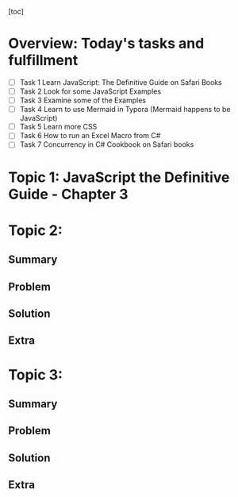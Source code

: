 
[toc]

# Overview: Today's tasks and fulfillment

- [ ] Task 1 Learn JavaScript: The Definitive Guide on Safari Books
- [ ] Task 2 Look for some JavaScript Examples
- [ ] Task 3 Examine some of the Examples
- [ ] Task 4 Learn to use Mermaid in Typora (Mermaid happens to be JavaScript)
- [ ] Task 5 Learn more CSS
- [ ] Task 6 How to run an Excel Macro from C#
- [ ] Task 7 Concurrency in C# Cookbook on Safari books

# Topic 1: JavaScript the Definitive Guide - Chapter 3



# Topic 2:

## Summary

## Problem

## Solution

## Extra

# Topic 3:

## Summary

## Problem

## Solution

## Extra